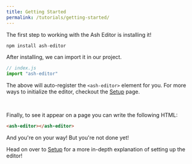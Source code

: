 ```yaml
---
title: Getting Started
permalink: /tutorials/getting-started/
---
```


The first step to working with the Ash Editor is installing it!

```js
npm install ash-editor
```

After installing, we can import it in our project.

```js
// index.js
import "ash-editor"
```

The above will auto-register the `<ash-editor>` element for you.
For more ways to initialize the editor, checkout the [Setup](/tutorials/setup) page.

<br>

Finally, to see it appear on a page you can write the following HTML:

```html
<ash-editor></ash-editor>
```

And you're on your way! But you're not done yet!

Head on over to [Setup](/tutorials/setup) for a more in-depth explanation of setting up the editor!
